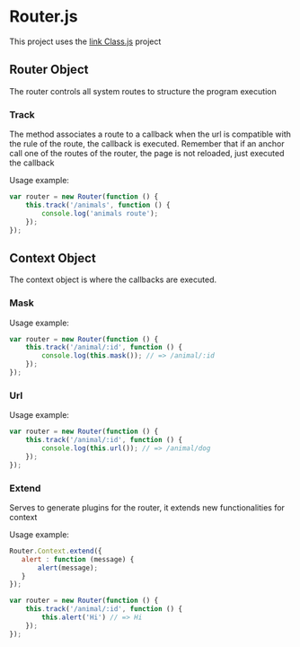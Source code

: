 Router.js
===============================

This project uses the [link Class.js](http://github.com/rafaelalmeidaerthalhermano/class.js) project

## Router Object

The router controls all system routes to structure the program execution

### Track

The method associates a route to a callback when the url is compatible with the rule of the route, the callback is executed. Remember that if an anchor call one of the routes of the router, the page is not reloaded, just executed the callback

Usage example:

```js
var router = new Router(function () {
    this.track('/animals', function () {
        console.log('animals route');
    });
});
```

## Context Object

The context object is where the callbacks are executed.

### Mask

Usage example:

```js
var router = new Router(function () {
    this.track('/animal/:id', function () {
        console.log(this.mask()); // => /animal/:id
    });
});
```

### Url

Usage example:

```js
var router = new Router(function () {
    this.track('/animal/:id', function () {
        console.log(this.url()); // => /animal/dog
    });
});
```

### Extend

Serves to generate plugins for the router, it extends new functionalities for context

Usage example:

```js
Router.Context.extend({
   alert : function (message) {
       alert(message);
   }
});

var router = new Router(function () {
    this.track('/animal/:id', function () {
        this.alert('Hi') // => Hi
    });
});
```
